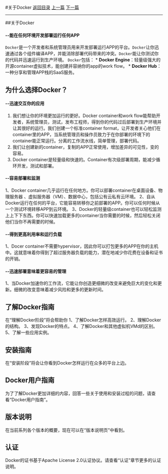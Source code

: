 #关于Docker 
[返回目录](../SUMMARY.md) [上一篇](REDEME.md) [下一篇](release-notes.md)
*****
##关于Docker

#### --能在任何环境开发部署运行任何APP
  `Docker`是一个开发者和系统管理员用来开发部署运行APP的平台。`Docker`让你迅速通过各个组件编译APP，并能消除部署代码带来的冲突。`Docker`能让你测试你的代码并迅速运行到生产环境。
  `Docker`包括：
    * **Docker Engine**：轻量级强大的开源container虚拟技术，能创建并容纳你的app的work flow。
    * **Docker Hub**：一种分享和管理APP栈的SaaS服务。
## 为什么选择Docker？

#### --迅速交互你的应用
  1. 我们想让你的环境更加运行的更好。Docker container和work flow能帮助开发者，系统管理员，测试，发布工程师，得到你的代码过后部署到生产环境并让其很好的运行。我们创建一个标准container format，让开发者关心他们在container里的APP，当系统管理员和操作员致力于在你部署的环境下的container能正常运行。分离的工作流水线，简单管理，部署代码。
  2. 我们让创建新的container，复制的APP正常使用，增加差异的可见性，变的容易。
  3. Docker container是轻量级和快速的。Container有次级部署周期，能减少循环开发，测试和部署。

#### --容易部署和监测
  1、Docker container几乎运行在任何地方。你可以部署container在桌面设备、物理服务器 、虚拟服务器（VM）、数据中心，包括公有云私有云环境。
  2、自从Docker运行在任何的平台，它能容易转移你之前部署的APP。你可以任何时候从一个测试环境转移APP到云环境。
  3、Docker的轻量级container也可以轻松监测上上下下东西。你可以快速加载更多的container当你需要的时候，然后轻松关闭他们当你不再需要的时候。

#### --得到更高利用率和运行负载
  1、Docer container不需要hypervisor，因此你可以打包更多的APP在你的主机中。这就意味着你得到了超过服务器负载的能力，潜在地减少你花费在设备和证书的开销。

#### --迅速部署意味着更容易的管理
  1、当Docker加速你的工作流，它能让你创造更细微的改变来避免巨大的变化和更新。细微的改变意味着减少风险和更多的更新时间。

## 了解Docker指南
  在“理解Docker阶段”将会帮助你
  1、了解Docker怎样高效运行。
  2、理解Docker的结构。
  3、发现Docker的特点。
  4、了解Docker和其他虚拟机VMd的区别。
  5、了解一些应用实例。

## 安装指南
  在“安装阶段”将会让你看到Docker怎样运行在众多的平台上边。

## Docker用户指南
  为了了解Docker更加详细的内容，回答一些关于使用和安装过程的问题，请查看“Docker用户指南”。
  
## 版本说明
  在当前系列各个版本的概要，现在可以在“版本说明页”中看到。
  
## 认证
  Docker的证书基于Apache License 2.0认证协议。请查看“认证”章节更多的认证说明。
